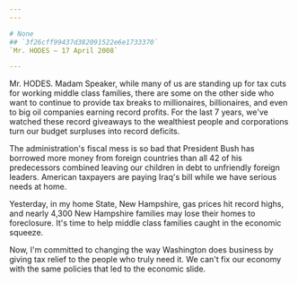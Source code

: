 ```yaml
---
---

# None
## `3f26cff99437d382091522e6e1733370`
`Mr. HODES — 17 April 2008`

---
```



Mr. HODES. Madam Speaker, while many of us are standing up for tax 
cuts for working middle class families, there are some on the other 
side who want to continue to provide tax breaks to millionaires, 
billionaires, and even to big oil companies earning record profits. For 
the last 7 years, we've watched these record giveaways to the 
wealthiest people and corporations turn our budget surpluses into 
record deficits.

The administration's fiscal mess is so bad that President Bush has 
borrowed more money from foreign countries than all 42 of his 
predecessors combined leaving our children in debt to unfriendly 
foreign leaders. American taxpayers are paying Iraq's bill while we 
have serious needs at home.

Yesterday, in my home State, New Hampshire, gas prices hit record 
highs, and nearly 4,300 New Hampshire families may lose their homes to 
foreclosure. It's time to help middle class families caught in the 
economic squeeze.

Now, I'm committed to changing the way Washington does business by 
giving tax relief to the people who truly need it. We can't fix our 
economy with the same policies that led to the economic slide.
